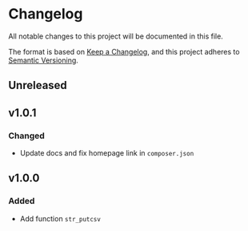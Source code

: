 # Changelog

All notable changes to this project will be documented in this file.

The format is based on [Keep a Changelog](https://keepachangelog.com/en/1.0.0/),
and this project adheres to [Semantic Versioning](https://semver.org/spec/v2.0.0.html).

## Unreleased

## v1.0.1

### Changed

- Update docs and fix homepage link in `composer.json`

## v1.0.0

### Added

- Add function `str_putcsv`
